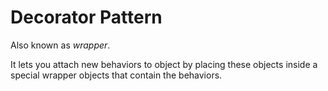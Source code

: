 # Decorator Pattern

Also known as _wrapper_.

It lets you attach new behaviors to object by placing these objects inside a special wrapper objects that contain the behaviors.
